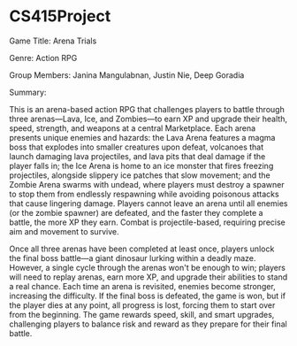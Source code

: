# CS415Project

Game Title: Arena Trials

Genre: Action RPG

Group Members: Janina Mangulabnan, Justin Nie, Deep Goradia

Summary:

This is an arena-based action RPG that challenges players to battle through three arenas—Lava, Ice, and Zombies—to earn XP and upgrade their health, speed, strength, and weapons at a central Marketplace. Each arena presents unique enemies and hazards: the Lava Arena features a magma boss that explodes into smaller creatures upon defeat, volcanoes that launch damaging lava projectiles, and lava pits that deal damage if the player falls in; the Ice Arena is home to an ice monster that fires freezing projectiles, alongside slippery ice patches that slow movement; and the Zombie Arena swarms with undead, where players must destroy a spawner to stop them from endlessly respawning while avoiding poisonous attacks that cause lingering damage. Players cannot leave an arena until all enemies (or the zombie spawner) are defeated, and the faster they complete a battle, the more XP they earn. Combat is projectile-based, requiring precise aim and movement to survive.

Once all three arenas have been completed at least once, players unlock the final boss battle—a giant dinosaur lurking within a deadly maze. However, a single cycle through the arenas won't be enough to win; players will need to replay arenas, earn more XP, and upgrade their abilities to stand a real chance. Each time an arena is revisited, enemies become stronger, increasing the difficulty. If the final boss is defeated, the game is won, but if the player dies at any point, all progress is lost, forcing them to start over from the beginning. The game rewards speed, skill, and smart upgrades, challenging players to balance risk and reward as they prepare for their final battle.
